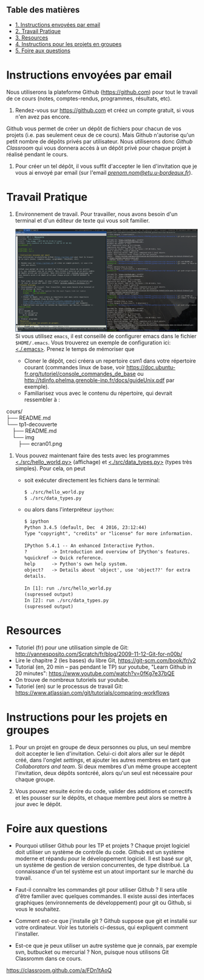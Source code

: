 <div id="table-of-contents">
<h2>Table des matières</h2>
<div id="text-table-of-contents">
<ul>
<li><a href="#orgheadline1">1. Instructions envoyées par email</a></li>
<li><a href="#orgheadline2">2. Travail Pratique</a></li>
<li><a href="#orgheadline3">3. Resources</a></li>
<li><a href="#orgheadline4">4. Instructions pour les projets en groupes</a></li>
<li><a href="#orgheadline5">5. Foire aux questions</a></li>
</ul>
</div>
</div>


# Instructions envoyées par email<a id="orgheadline1"></a>

Nous utiliserons la plateforme Github (<https://github.com>) pour tout le travail
de ce cours (notes, comptes-rendus, programmes, résultats, etc).

1.  Rendez-vous sur <https://github.com> et créez un compte gratuit, si vous n'en
    avez pas encore.

Github vous permet de créer un dépôt de fichiers pour chacun de vos projets
(i.e. pas seulement ceux de ce cours). Mais Github n'autorise qu'un petit nombre
de dépôts privés par utilisateur. Nous utiliserons donc *Github Classroom* qui
vous donnera accès à un dépôt privé pour chaque projet à réalisé pendant le
cours.

1.  Pour créer un tel dépôt, il vous suffit d'accepter le lien d'invitation que
    je vous ai envoyé par email (sur l'email *prenom.nom@etu.u-bordeaux.fr*).

# Travail Pratique<a id="orgheadline2"></a>

1.  Environnement de travail. Pour travailler, nous avons besoin d'un terminal et
    d'un éditeur de texte qui vous soit familier. 
    
      [![img](./img/ecran01.png "Voici à quoi ressemble mon écran lors de l'écriture des notes de cours.")](img/ecran01.png) 
    Si vous utilisez `emacs`, il est conseillé de configurer emacs dans le
    fichier `$HOME/.emacs`. Vous trouverez un exemple de configuration ici:
    [<./.emacs>](.emacs). Prenez le temps de mémoriser que
    
    -   Cloner le dépôt, ceci créera un repertoire csm1 dans votre répertoire
        courant (commandes linux de base, voir
        <https://doc.ubuntu-fr.org/tutoriel/console_commandes_de_base> ou
        <http://tdinfo.phelma.grenoble-inp.fr/docs/guideUnix.pdf> par exemple).
    -   Familiarisez vous avec le contenu du répertoire, qui devrait ressembler à :

<p class="verse">
cours/<br  />
├── README.md<br  />
└── tp1-decouverte<br  />
&#xa0;&#xa0;&#xa0;&#xa0;├── README.md<br  />
&#xa0;&#xa0;&#xa0;&#xa0;└── img<br  />
&#xa0;&#xa0;&#xa0;&#xa0;&#xa0;&#xa0;&#xa0;&#xa0;├── ecran01.png<br  />
</p>

1.  Vous pouvez maintenant faire des tests avec les programmes
    [<./src/hello_world.py>](src/hello_world.py) (affichage) et [<./src/data_types.py>](src/data_types.py) (types très
    simples). Pour cela, on peut 
    -   soit exécuter directement les fichiers dans le terminal:
        
            $ ./src/hello_world.py 
            $ ./src/data_types.py
    -   ou alors dans l'interpréteur `ipython`:
        
            $ ipython
            Python 3.4.5 (default, Dec  4 2016, 23:12:44) 
            Type "copyright", "credits" or "license" for more information.
            
            IPython 5.4.1 -- An enhanced Interactive Python.
            ?         -> Introduction and overview of IPython's features.
            %quickref -> Quick reference.
            help      -> Python's own help system.
            object?   -> Details about 'object', use 'object??' for extra details.
            
            In [1]: run ./src/hello_world.py
            (supressed output)
            In [2]: run ./src/data_types.py
            (supressed output)

# Resources<a id="orgheadline3"></a>

-   Tutoriel (fr) pour une utilisation simple de Git:
    <http://yannesposito.com/Scratch/fr/blog/2009-11-12-Git-for-n00b/>
-   Lire le chapitre 2 (les bases) du libre Git, <https://git-scm.com/book/fr/v2>
-   Tutorial (en, 20 min &#x2013; pas pendant le TP) sur youtube, "Learn Github in 20
    minutes": <https://www.youtube.com/watch?v=0fKg7e37bQE>
-   On trouve de nombreux tutoriels sur youtube.
-   Tutoriel (en) sur le processus de travail Git:
    <https://www.atlassian.com/git/tutorials/comparing-workflows>

# Instructions pour les projets en groupes<a id="orgheadline4"></a>

1.  Pour un projet en groupe de deux personnes ou plus, un seul membre doit
    accepter le lien d'invitation. Celui-ci doit alors aller sur le dépôt créé,
    dans l'onglet *settings*, et ajouter les autres membres en tant que
    *Collaborators and team*. Si deux membres d'un même groupe acceptent
    l'invitation, deux dépôts sontcréé, alors qu'un seul est nécessaire pour
    chaque groupe.

2.  Vous pouvez ensuite écrire du code, valider des additions et correctifs et
    les pousser sur le dépôts, et chaque membre peut alors se mettre à jour avec
    le dépôt.

# Foire aux questions<a id="orgheadline5"></a>

-   Pourquoi utiliser Github pour les TP et projets ? Chaque projet logiciel doit
    utiliser un système de contrôle du code. Github est un système moderne et
    répandu pour le développement logiciel. Il est basé sur git, un système de
    gestion de version concurrentes, de type distribué. La connaissance d'un tel
    système est un atout important sur le marché du travail.

-   Faut-il connaître les commandes git pour utiliser Github ? Il sera utile
    d'être familier avec quelques commandes. Il existe aussi des interfaces
    graphiques (environnements de développement) pour git ou Github, si vous le
    souhaitez.

-   Comment est-ce que j'installe git ?  Github suppose que git et installé sur
    votre ordinateur. Voir les tutoriels ci-dessus, qui expliquent comment
    l'installer.

-   Est-ce que je peux utiliser un autre système que je connais, par exemple svn,
    butbucket ou mercurial ? Non, puisque nous utilisons Git Classromm dans ce
    cours.

<https://classroom.github.com/a/FDn1tAoQ>

